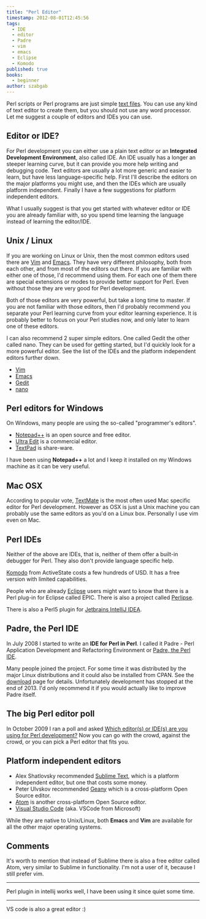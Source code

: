 ```yaml
---
title: "Perl Editor"
timestamp: 2012-08-01T12:45:56
tags:
  - IDE
  - editor
  - Padre
  - vim
  - emacs
  - Eclipse
  - Komodo
published: true
books:
  - beginner
author: szabgab
---
```



Perl scripts or Perl programs are just simple [text files](/what-is-a-text-file). You can use any kind of text editor to create them, but you should not use any word processor. Let me suggest a couple of editors and IDEs you can use.


## Editor or IDE?

For Perl development you can either use a plain text editor or an **Integrated Development Environment**, also called IDE. An IDE usually has a longer an steeper learning curve, but it can provide you more help writing and debugging code. Text editors are usually a lot more generic and easier to learn, but have less language-specific help. First I'll describe the editors on the major platforms you might use, and then the IDEs which are usually platform independent. Finally I have a few suggestions for platform independent editors.

What I usually suggest is that you get started with whatever editor or IDE you are already familiar with, so you spend time learning the language instead of learning the editor/IDE.

## Unix / Linux

If you are working on Linux or Unix, then the most common editors used there are [Vim](http://www.vim.org/) and [Emacs](http://www.gnu.org/software/emacs/). They have very different philosophy, both from each other, and from most of the editors out there. If you are familiar with either one of those, I'd recommend using them. For each one of them there are special extensions or modes to provide better support for Perl. Even without those they are very good for Perl development.

Both of those editors are very powerful, but take a long time to master. If you are not familiar with those editors, then I'd probably recommend you separate your Perl learning curve from your editor learning experience. It is probably better to focus on your Perl studies now, and only later to learn one of these editors.

I can also recommend 2 super simple editors. One called Gedit the other called nano. They can be used for getting started, but I'd quickly look for a more powerful editor. See the list of the IDEs and the platform independent editors further down.

* [Vim](http://www.vim.org/)
* [Emacs](http://www.gnu.org/software/emacs/)
* [Gedit](https://wiki.gnome.org/Apps/Gedit)
* [nano](https://www.nano-editor.org/)

## Perl editors for Windows

On Windows, many people are using the so-called "programmer's editors".

* [Notepad++](http://notepad-plus-plus.org/) is an open source and free editor.
* [Ultra Edit](http://www.ultraedit.com/) is a commercial editor.
* [TextPad](http://www.textpad.com/) is share-ware.

I have been using **Notepad++** a lot and I keep it installed on my Windows machine as it can be very useful.

## Mac OSX

According to popular vote, [TextMate](http://macromates.com/) is the most often used Mac specific editor for Perl development. However as OSX is just a Unix machine you can probably use the same editors as you'd on a Linux box. Personally I use
vim even on Mac.

## Perl IDEs

Neither of the above are IDEs, that is, neither of them offer a built-in debugger for Perl. They also don't provide language specific help.

[Komodo](http://www.activestate.com/) from ActiveState costs a few hundreds of USD. It has a free version with limited capabilities.

People who are already [Eclipse](http://www.eclipse.org/) users might want to know that there is a Perl plug-in for Eclipse called EPIC. There is also a project called [Perlipse](https://github.com/skorg/perlipse).

There is also a Perl5 plugin for [Jetbrains IntelliJ IDEA](https://www.jetbrains.com/).

## Padre, the Perl IDE

In July 2008 I started to write an **IDE for Perl in Perl**. I called it Padre - Perl Application Development and Refactoring Environment or [Padre, the Perl IDE](http://padre.perlide.org/).

Many people joined the project. For some time it was distributed by the major Linux distributions and it could also be installed from CPAN. See the [download](http://padre.perlide.org/download.html) page for details. Unfortunately development has stopped at the end of 2013. I'd only recommend it if you would actually like to improve Padre itself.

## The big Perl editor poll

In October 2009 I ran a poll and asked [Which editor(s) or IDE(s) are you using for Perl development?](http://perlide.org/poll200910/) Now you can go with the crowd, against the crowd, or you can pick a Perl editor that fits you.

## Platform independent editors

* Alex Shatlovsky recommended [Sublime Text](http://www.sublimetext.com/), which is a platform independent editor, but one that costs some money.
* Peter Ulvskov recommended [Geany](https://www.geany.org/) which is a cross-platform Open Source editor.
* [Atom](https://atom.io/) is another cross-platform Open Source editor.
* [Visual Studio Code](https://code.visualstudio.com/) (aka. VSCode from Microsoft)

While they are native to Unix/Linux, both **Emacs** and **Vim** are available for all the other major operating systems.

## Comments

It's worth to mention that instead of Sublime there is also a free editor called Atom, very similar to Sublime in functionality. I'm not a user of it, because I still prefer vim.

<hr>
Perl plugin in intellij works well, I have been using it since quiet some time.

<hr>

VS code is also a great editor :)
